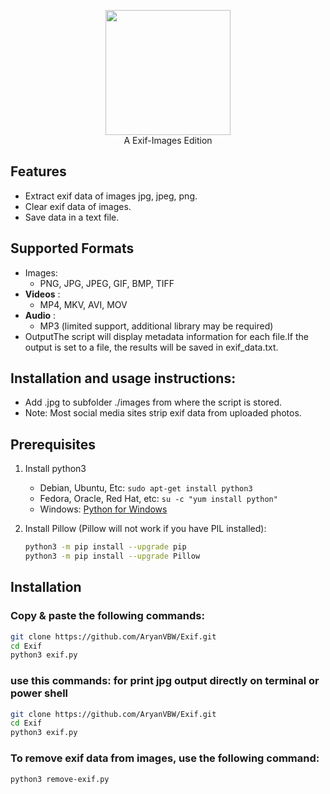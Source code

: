 <p align="center">
<img src="https://github.com/AryanVBW/Exif/releases/download/Exif/ExIF-Logo_BackgroundWhite.png" height="200"><br>
  A Exif-Images Edition
</p>


## Features
- Extract exif data of images jpg, jpeg, png.
- Clear exif data of images.
- Save data in a text file.
## Supported Formats
 - Images:
     - PNG, JPG, JPEG, GIF, BMP, TIFF
 - **Videos** :
     - MP4, MKV, AVI, MOV
 - **Audio** :
     - MP3 (limited support, additional library may be required)
 - OutputThe script will display metadata information for each file.If the output is set to a file, the results will be saved in exif_data.txt.
## Installation and usage instructions:
- Add .jpg to subfolder ./images from where the script is stored. 
- Note: Most social media sites strip exif data from uploaded photos.

## Prerequisites 
1. Install python3
   - Debian, Ubuntu, Etc: `sudo apt-get install python3`
   - Fedora, Oracle, Red Hat, etc: `su -c "yum install python"`
   - Windows: [Python for Windows](https://www.python.org/downloads/windows/)

2. Install Pillow (Pillow will not work if you have PIL installed):
   ```bash 
   python3 -m pip install --upgrade pip
   python3 -m pip install --upgrade Pillow
   ```

## Installation 

### Copy & paste the following commands:

```bash
git clone https://github.com/AryanVBW/Exif.git
cd Exif
python3 exif.py
```
### use this commands: for print jpg output directly on terminal or power shell 
```bash
git clone https://github.com/AryanVBW/Exif.git
cd Exif
python3 exif.py
```
### To remove exif data from images, use the following command:
```bash
python3 remove-exif.py
```

